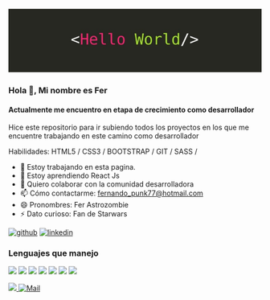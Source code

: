 ![](https://github.com/FerAstrozombie/FerAstrozombie/blob/main/1618362234155.jpg)

### Hola 👋, Mi nombre es Fer
#### Actualmente me encuentro en etapa de crecimiento como desarrollador
Hice este repositorio para ir subiendo todos los proyectos en los que me encuentre trabajando en este camino como desarrollador


Habilidades: HTML5 / CSS3 / BOOTSTRAP / GIT / SASS /

- 🔭 Estoy trabajando en esta pagina. 
- 🌱 Estoy aprendiendo React Js 
- 👯 Quiero colaborar con la comunidad desarrolladora 
- 📫 Cómo contactarme: fernando_punk77@hotmail.com 
- 😄 Pronombres: Fer Astrozombie 
- ⚡ Dato curioso: Fan de Starwars 


[<img src='https://cdn.jsdelivr.net/npm/simple-icons@3.0.1/icons/github.svg' alt='github' height='40'>](https://github.com//FerAstrozombie)  [<img src='https://cdn.jsdelivr.net/npm/simple-icons@3.0.1/icons/linkedin.svg' alt='linkedin' height='40'>](https://www.linkedin.com/in//fernando-lair//)

### Lenguajes que manejo  

<p>
  
  <img src="https://cdn.jsdelivr.net/gh/devicons/devicon/icons/html5/html5-original.svg"  height="50"/>
  <img src="https://cdn.jsdelivr.net/gh/devicons/devicon/icons/css3/css3-original.svg" height="50"/>
  <img src="https://cdn.jsdelivr.net/gh/devicons/devicon/icons/sass/sass-original.svg" height="50"/>
  <img src="https://cdn.jsdelivr.net/gh/devicons/devicon/icons/nodejs/nodejs-original.svg" height="50"/>
  <img src="https://cdn.jsdelivr.net/gh/devicons/devicon/icons/github/github-original.svg" height="50"/>
  <img src="https://cdn.jsdelivr.net/gh/devicons/devicon/icons/git/git-original.svg" height="50"/>
  <img src="https://cdn.jsdelivr.net/gh/devicons/devicon/icons/javascript/javascript-original.svg" height="50"/>
</p>


<p>
  <a href="https://www.linkedin.com/in/fernando-lair/" target="_blank">
    <img src="https://cdn.jsdelivr.net/gh/devicons/devicon/icons/linkedin/linkedin-original.svg" height="50"/>
  </a>
  <a href="mailto:fernando_punk77.cc@hotmail.com" target="_blank">
    <img alt="Mail" src="https://img.shields.io/badge/-Email-D14836?style=for-the-badge&logo=gmail&logoColor=white" />
  </a>
</p?
